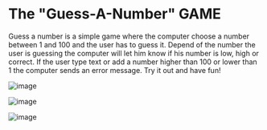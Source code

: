 # The "Guess-A-Number" GAME
Guess a number is a simple game where the computer choose a number between 1 and 100 and the user has to guess it. Depend of the number the user is guessing the computer will let him know if his number is low, high or correct. If the user type text or add a number higher than 100 or lower than 1 the computer sends an error message. Try it out and have fun!


![image](https://user-images.githubusercontent.com/123004995/214475387-4c5c7f29-858f-4b9a-a033-3e7d563349a0.png)

![image](https://user-images.githubusercontent.com/123004995/214475463-71ec1da4-970e-4607-8630-071471d13ecb.png)

![image](https://user-images.githubusercontent.com/123004995/214475567-74ee8278-ef4e-4e0c-846e-ce2019e504ea.png)
